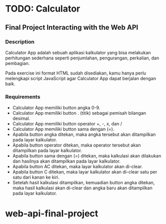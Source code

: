 # TODO: Calculator

## Final Project Interacting with the Web API

### Description

Calculator App adalah sebuah aplikasi kalkulator yang bisa melakukan perhitungan sederhana seperti penjumlahan, pengurangan, perkalian, dan pembagian.

Pada exercise ini format HTML sudah disediakan, kamu hanya perlu melengkapi script JavaScript agar Calculator App dapat berjalan dengan baik.

### Requirements

- Calculator App memiliki button angka 0-9.
- Calculator App memiliki button . (titik) sebagai pemisah bilangan desimal.
- Calculator App memiliki button operator +, -, x, dan /
- Calculator App memiliki button sama dengan (=).
- Apabila button angka ditekan, maka angka tersebut akan ditampilkan pada layar kalkulator.
- Apabila button operator ditekan, maka operator tersebut akan ditampilkan pada layar kalkulator.
- Apabila button sama dengan (=) ditekan, maka kalkulasi akan dilakukan dan hasilnya akan ditampilkan pada layar kalkulator.
- Apabila button AC ditekan, maka layar kalkulator akan di-clear.
- Apabila button C ditekan, maka layar kalkulator akan di-clear satu per satu dari kanan ke kiri.
- Setelah hasil kalkulasi ditampilkan, kemuadian button angka ditekan, maka hasil kalkulasi akan di-clear dan angka baru akan ditampilkan pada layar kalkulator.
# web-api-final-project
